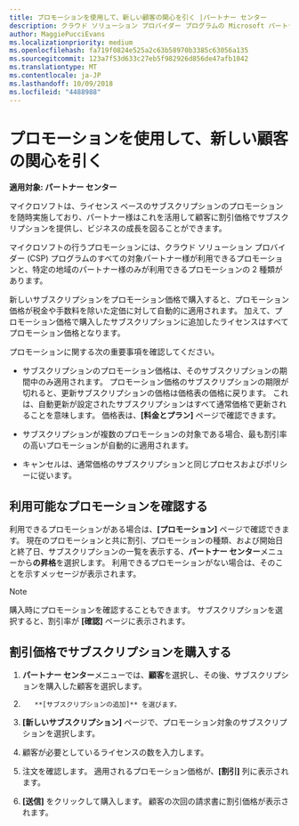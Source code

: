 ```yaml
---
title: プロモーションを使用して、新しい顧客の関心を引く |パートナー センター
description: クラウド ソリューション プロバイダー プログラムの Microsoft パートナーは、プロモーション価格でサブスクリプションを購入し、顧客に割引価格で販売することができます。
author: MaggiePucciEvans
ms.localizationpriority: medium
ms.openlocfilehash: fa719f0824e525a2c63b58970b3385c63056a135
ms.sourcegitcommit: 123a7f53d633c27eb5f982926d856de47afb1042
ms.translationtype: MT
ms.contentlocale: ja-JP
ms.lasthandoff: 10/09/2018
ms.locfileid: "4488988"
---
```

# <a name="use-promotions-to-attract-new-customers"></a>プロモーションを使用して、新しい顧客の関心を引く  

**適用対象: パートナー センター**

<!--[FWLink: https://go.microsoft.com/fwlink/?linkid=852469]-->

マイクロソフトは、ライセンス ベースのサブスクリプションのプロモーションを随時実施しており、パートナー様はこれを活用して顧客に割引価格でサブスクリプションを提供し、ビジネスの成長を図ることができます。 

マイクロソフトの行うプロモーションには、クラウド ソリューション プロバイダー (CSP) プログラムのすべての対象パートナー様が利用できるプロモーションと、特定の地域のパートナー様のみが利用できるプロモーションの 2 種類があります。

新しいサブスクリプションをプロモーション価格で購入すると、プロモーション価格が税金や手数料を除いた定価に対して自動的に適用されます。 加えて、プロモーション価格で購入したサブスクリプションに追加したライセンスはすべてプロモーション価格となります。 

プロモーションに関する次の重要事項を確認してください。

-   サブスクリプションのプロモーション価格は、そのサブスクリプションの期間中のみ適用されます。 プロモーション価格のサブスクリプションの期限が切れると、更新サブスクリプションの価格は価格表の価格に戻ります。 これは、自動更新が設定されたサブスクリプションはすべて通常価格で更新されることを意味します。 価格表は、**[料金とプラン]** ページで確認できます。 

-   サブスクリプションが複数のプロモーションの対象である場合、最も割引率の高いプロモーションが自動的に適用されます。

-   キャンセルは、通常価格のサブスクリプションと同じプロセスおよびポリシーに従います。

## <a name="see-available-promotions"></a>利用可能なプロモーションを確認する

利用できるプロモーションがある場合は、**[プロモーション]** ページで確認できます。 現在のプロモーションと共に割引、プロモーションの種類、および開始日と終了日、サブスクリプションの一覧を表示する、**パートナー センター**メニューから**の昇格**を選択します。 利用できるプロモーションがない場合は、そのことを示すメッセージが表示されます。 

> [!NOTE]  
> 購入時にプロモーションを確認することもできます。 サブスクリプションを選択すると、割引率が **[確認]** ページに表示されます。

## <a name="purchase-subscriptions-at-promotion-prices"></a>割引価格でサブスクリプションを購入する

1. **パートナー センター**メニューでは、**顧客**を選択し、その後、サブスクリプションを購入した顧客を選択します。 

2. 
          **[サブスクリプションの追加]** を選びます。

3. **[新しいサブスクリプション]** ページで、プロモーション対象のサブスクリプションを選択します。

4. 顧客が必要としているライセンスの数を入力します。 

5. 注文を確認します。 適用されるプロモーション価格が、**[割引]** 列に表示されます。  

6.  **[送信]** をクリックして購入します。 顧客の次回の請求書に割引価格が表示されます。  



